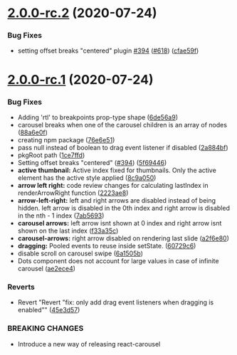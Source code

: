 # [2.0.0-rc.2](https://github.com/brainhubeu/react-carousel/compare/v2.0.0-rc.1...v2.0.0-rc.2) (2020-07-24)


### Bug Fixes

* setting offset breaks "centered" plugin [#394](https://github.com/brainhubeu/react-carousel/issues/394) ([#618](https://github.com/brainhubeu/react-carousel/issues/618)) ([cfae59f](https://github.com/brainhubeu/react-carousel/commit/cfae59f46609b26441ceba0d910b1ef02c1f1c5c))

# [2.0.0-rc.1](https://github.com/brainhubeu/react-carousel/compare/v1.0.1...v2.0.0-rc.1) (2020-07-24)


### Bug Fixes

* Adding 'rtl' to breakpoints prop-type shape ([6de56a9](https://github.com/brainhubeu/react-carousel/commit/6de56a90d7101f222c8c90bd2835b12b12f05832))
* carousel breaks when one of the carousel children is an array of nodes ([88a6e0f](https://github.com/brainhubeu/react-carousel/commit/88a6e0f8d61f25c61f5a43c2fe8ac22124e11817))
* creating npm package ([76e6e51](https://github.com/brainhubeu/react-carousel/commit/76e6e516b89380373649cba23b9466b61c210011))
* pass null instead of boolean to drag event listener if disabled ([2a884bf](https://github.com/brainhubeu/react-carousel/commit/2a884bf1b7165ad53e8a1f678e1931982c44482f))
* pkgRoot path ([1ce7ffd](https://github.com/brainhubeu/react-carousel/commit/1ce7ffd0360a942e98ed6a57532b777dadfe808f))
* Setting offset breaks "centered" ([#394](https://github.com/brainhubeu/react-carousel/issues/394)) ([5f69446](https://github.com/brainhubeu/react-carousel/commit/5f694466442587eb09ca1e17ba61406bb77e8960))
* **active thumbnail:** Active index fixed for thumbnails. Only the active element has the active style applied ([8c9a050](https://github.com/brainhubeu/react-carousel/commit/8c9a0501456dc3ead3a7a96bae71384fde170555))
* **arrow left right:** code review changes for calculating lastIndex in renderArrowRight function ([2223ae8](https://github.com/brainhubeu/react-carousel/commit/2223ae87957a26a516f9983288e2b0c14f785cb5))
* **arrow-left-right:** left and right arrows are disabled instead of being hidden. left arrow is disabled in the 0th index and right arrow is disabled in the nth - 1 index ([7ab5693](https://github.com/brainhubeu/react-carousel/commit/7ab5693719f329acffe64da6aa0abaeb729ba2f0))
* **carousel arrows:** left arrow isnt shown at 0 index and right arrow isnt shown on the last index ([f33a35c](https://github.com/brainhubeu/react-carousel/commit/f33a35c3bc515b4fa6925c1175f7056f13a35a1b))
* **carousel-arrows:** right arrow disabled on rendering last slide ([a2f6e80](https://github.com/brainhubeu/react-carousel/commit/a2f6e80a329f4179e31c83fd2e4d6bf2e4f49493))
* **dragging:** Pooled events to reuse inside setState. ([60729c6](https://github.com/brainhubeu/react-carousel/commit/60729c6d0a772a33897cbb2ea8f5c14e3639bcf2))
* disable scroll on carousel swipe ([6a1505b](https://github.com/brainhubeu/react-carousel/commit/6a1505bcdb543497bebc1b92f461e14f350861cd))
* Dots component does not account for large values in case of infinite carousel ([ae2ece4](https://github.com/brainhubeu/react-carousel/commit/ae2ece4f75d1f5299ae0a197260c823387de4573))


### Reverts

* Revert "Revert "fix: only add drag event listeners when dragging is enabled"" ([45e3d57](https://github.com/brainhubeu/react-carousel/commit/45e3d577cd1f21d764660a7b60e47e74b3e3f7fb))


### BREAKING CHANGES

* Introduce a new way of releasing react-carousel
